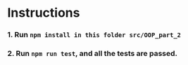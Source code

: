 # Instructions

### 1. Run ``` npm install in this folder src/OOP_part_2 ```
### 2. Run ``` npm run test ```, and all the tests are passed.